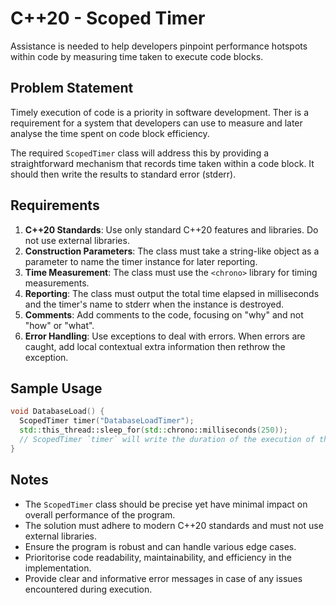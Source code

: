# C++20 - Scoped Timer

Assistance is needed to help developers pinpoint performance hotspots within code by measuring time taken to execute code blocks.

## Problem Statement

Timely execution of code is a priority in software development. Ther is a requirement for a system that developers can use to measure and later analyse the time spent on code block efficiency.

The required `ScopedTimer` class will address this by providing a straightforward mechanism that records time taken within a code block. It should then write the results to standard error (stderr).

## Requirements

1. **C++20 Standards**: Use only standard C++20 features and libraries. Do not use external libraries.
1. **Construction Parameters**: The class must take a string-like object as a parameter to name the timer instance for later reporting.
1. **Time Measurement**: The class must use the `<chrono>` library for timing measurements.
1. **Reporting**: The class must output the total time elapsed in milliseconds and the timer's name to stderr when the instance is destroyed.
1. **Comments**: Add comments to the code, focusing on "why" and not "how" or "what".
1. **Error Handling**: Use exceptions to deal with errors. When errors are caught, add local contextual extra information then rethrow the exception.

## Sample Usage

```cpp
void DatabaseLoad() {
  ScopedTimer timer("DatabaseLoadTimer");
  std::this_thread::sleep_for(std::chrono::milliseconds(250));
  // ScopedTimer `timer` will write the duration of the execution of this code block to stderr when the function exits.
}

```

## Notes

* The `ScopedTimer` class should be precise yet have minimal impact on overall performance of the program.
* The solution must adhere to modern C++20 standards and must not use external libraries.
* Ensure the program is robust and can handle various edge cases.
* Prioritorise code readability, maintainability, and efficiency in the implementation.
* Provide clear and informative error messages in case of any issues encountered during execution.

